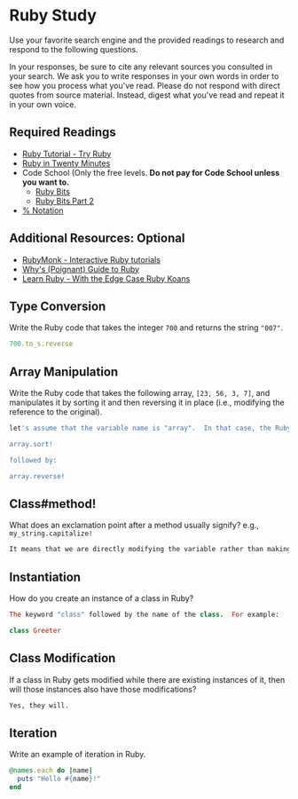 # Ruby Study

Use your favorite search engine and the provided readings to research and
respond to the following questions.

In your responses, be sure to cite any relevant sources you consulted in your
search. We ask you to write responses in your own words in order to see how you
process what you've read. Please do not respond with direct quotes from source
material. Instead, digest what you've read and repeat it in your own voice.

## Required Readings

-   [Ruby Tutorial - Try Ruby](http://tryruby.org/)
-   [Ruby in Twenty Minutes](https://www.ruby-lang.org/en/documentation/quickstart/)
-   Code School (Only the free levels. **Do not pay for Code School unless you want to.**
    -   [Ruby Bits](https://www.codeschool.com/courses/ruby-bits)
    -   [Ruby Bits Part 2](https://www.codeschool.com/courses/ruby-bits-part-2)
-   [% Notation](https://en.wikibooks.org/wiki/Ruby_Programming/Syntax/Literals#The_.25_Notation)

## Additional Resources: Optional

-   [RubyMonk - Interactive Ruby tutorials](https://rubymonk.com/)
-   [Why's (Poignant) Guide to Ruby](http://poignant.guide/)
-   [Learn Ruby - With the Edge Case Ruby Koans](http://rubykoans.com/)

## Type Conversion

Write the Ruby code that takes the integer `700` and returns the string `"007"`.

```ruby
700.to_s.reverse
```

## Array Manipulation

Write the Ruby code that takes the following array, `[23, 56, 3, 7]`, and
manipulates it by sorting it and then reversing it in place (i.e., modifying the
reference to the original).

```ruby
let's assume that the variable name is "array".  In that case, the Ruby code would be as follows:

array.sort!

followed by:

array.reverse!


```

## Class#method!

What does an exclamation point after a method usually signify?  e.g.,
`my_string.capitalize!`

```md
It means that we are directly modifying the variable rather than making a new copy of that variable that is reflective of the outcome of the method.
```

## Instantiation
How do you create an instance of a class in Ruby?

```ruby
The keyword "class" followed by the name of the class.  For example:

class Greeter

```

## Class Modification

If a class in Ruby gets modified while there are existing instances of it, then
will those instances also have those modifications?

```md
Yes, they will.
```

## Iteration

Write an example of iteration in Ruby.

```ruby
@names.each do |name|
  puts "Hello #{name}!"
end
```
